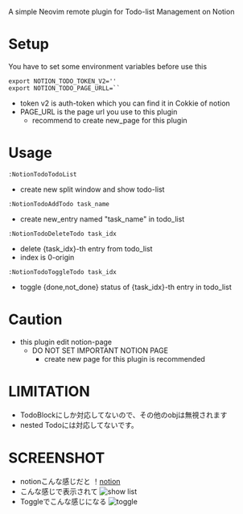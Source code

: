 A simple Neovim remote plugin for Todo-list Management on Notion

# Setup
You have to set some environment variables before use this
```
export NOTION_TODO_TOKEN_V2=''
export NOTION_TODO_PAGE_URLL=``
```
* token v2 is auth-token which you can find it in Cokkie of notion
* PAGE_URL is the page url you use to this plugin
    * recommend to create new_page for this plugin


# Usage
```
:NotionTodoTodoList
```
* create new split window and show todo-list

```
:NotionTodoAddTodo task_name
```
* create new_entry named "task_name" in todo_list

```
:NotionTodoDeleteTodo task_idx
```
* delete {task_idx}-th entry from todo_list
* index is 0-origin

```
:NotionTodoToggleTodo task_idx
```
* toggle {done,not_done} status of {task_idx}-th entry in todo_list

# Caution
* this plugin edit notion-page
    * DO NOT SET IMPORTANT NOTION PAGE 
        * create new page for this plugin is recommended

# LIMITATION
* TodoBlockにしか対応してないので、その他のobjは無視されます
* nested Todoには対応してないです。
        
# SCREENSHOT
* notionこんな感じだと
！[notion](https://user-images.githubusercontent.com/43738558/144712750-4846657b-a3ec-46a7-84ad-6ccea36ae1f9.png)
* こんな感じで表示されて
![show list](https://user-images.githubusercontent.com/43738558/144712752-7a9009ef-3347-4945-9eca-79b458149653.png)
* Toggleでこんな感じになる
![toggle](https://user-images.githubusercontent.com/43738558/144712756-de6b101f-4ba4-40f3-a58d-baa8dc0f55c7.png)
